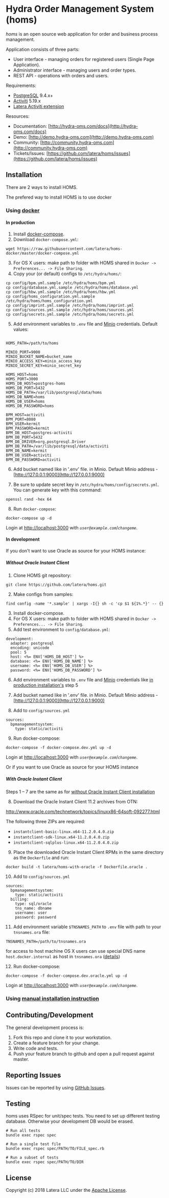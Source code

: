 # Hydra Order Management System (homs)

*homs* is an open source web application for order and business process management.

Application consists of three parts:
* User interface - managing orders for registered users (Single Page Application).
* Administrator interface - managing users and order types.
* REST API - operations with orders and users.

Requirements:
* [PostgreSQL](http://www.postgresql.org/) 9.4.x+
* [Activiti](http://www.activiti.org/) 5.19.x
* [Latera Activiti extension](https://github.com/latera/activiti-ext)

Resources:
* Documentation: [http://hydra-oms.com/docs](http://hydra-oms.com/docs)
* Demo: [http://demo.hydra-oms.com](http://demo.hydra-oms.com)
* Community: [http://community.hydra-oms.com](http://community.hydra-oms.com)
* Tickets/Issues: [https://github.com/latera/homs/issues](https://github.com/latera/homs/issues)


## Installation

There are 2 ways to install HOMS.

The prefered way to install HOMS is to use docker

### Using [docker](https://www.docker.com/)

#### In production

1. Install [docker-compose](https://docs.docker.com/compose/install/).
2. Download `docker-compose.yml`:

  ```
  wget https://raw.githubusercontent.com/latera/homs-docker/master/docker-compose.yml
  ```
3. For OS X users: make path to folder with HOMS shared in `Docker -> Preferences... -> File Sharing`.
4. Copy your (or default) configs to `/etc/hydra/homs/`:

  ```
  cp config/bpm.yml.sample /etc/hydra/homs/bpm.yml
  cp config/database.yml.sample /etc/hydra/homs/database.yml
  cp config/hbw.yml.sample /etc/hydra/homs/hbw.yml
  cp config/homs_configuration.yml.sample /etc/hydra/homs/homs_configuration.yml
  cp config/imprint.yml.sample /etc/hydra/homs/imprint.yml
  cp config/sources.yml.sample /etc/hydra/homs/sources.yml
  cp config/secrets.yml.sample /etc/hydra/homs/secrets.yml
  ```

5. Add environment variables to `.env` file and [Minio](https://github.com/minio/minio) credentials. Default values:

  ```
  
  HOMS_PATH=/path/to/homs
  
  MINIO_PORT=9000
  MINIO_BUCKET_NAME=bucket_name
  MINIO_ACCESS_KEY=minio_access_key
  MINIO_SECRET_KEY=minio_secret_key
  
  HOMS_HOST=homs
  HOMS_PORT=3000
  HOMS_DB_HOST=postgres-homs
  HOMS_DB_PORT=5432
  HOMS_DB_PATH=/var/lib/postgresql/data/homs
  HOMS_DB_NAME=homs
  HOMS_DB_USER=homs
  HOMS_DB_PASSWORD=homs
  
  BPM_HOST=activiti
  BPM_PORT=8080
  BPM_USER=kermit
  BPM_PASSWORD=kermit
  BPM_DB_HOST=postgres-activiti
  BPM_DB_PORT=5432
  BPM_DB_DRIVER=org.postgresql.Driver
  BPM_DB_PATH=/var/lib/postgresql/data/activiti
  BPM_DB_NAME=kermit
  BPM_DB_USER=activiti
  BPM_DB_PASSWORD=activiti
  ```

6. Add bucket named like in '.env' file. in Minio. Default Minio address - [http://127.0.0.1:9000](http://127.0.0.1:9000)
  
7. Be sure to update secret key in `/etc/hydra/homs/config/secrets.yml`. You can generate key with this command:

  ```
  openssl rand -hex 64
  ```

8. Run `docker-compose`:

  ```
  docker-compose up -d
  ```

Login at [http://localhost:3000](http://localhost:3000) with *`user@example.com`*/*`changeme`*.

#### In development

If you don't want to use Oracle as source for your HOMS instance:

##### Without Oracle Instant Client

1. Clone HOMS git repository:

  ```
  git clone https://github.com/latera/homs.git
  ```
2. Make configs from samples:

  ```
  find config -name '*.sample' | xargs -I{} sh -c 'cp $1 ${1%.*}' -- {}
  ```

3. Install docker-compose.
4. For OS X users: make path to folder with HOMS shared in `Docker -> Preferences... -> File Sharing`.
5. Add test environment to `config/database.yml`:

  ```
  development:
    adapter: postgresql
    encoding: unicode
    pool: 5
    host: <%= ENV['HOMS_DB_HOST'] %>
    database: <%= ENV['HOMS_DB_NAME'] %>
    username: <%= ENV['HOMS_DB_USER'] %>
    password: <%= ENV['HOMS_DB_PASSWORD'] %>
  ```

6. Add environment variables to `.env` file and [Minio](https://github.com/minio/minio) credentials like [in production installation's](#in-production) step 5

7. Add bucket named like in '.env' file. in Minio. Default Minio address - [http://127.0.0.1:9000](http://127.0.0.1:9000)

8. Add to `config/sources.yml`

  ```
  sources:
    bpmanagementsystem:
      type: static/activiti
  ```

9. Run docker-compose:

  ```
  docker-compose -f docker-compose.dev.yml up -d
  ```
Login at [http://localhost:3000](http://localhost:3000) with *`user@example.com`*/*`changeme`*.

Or if you want to use Oracle as source for your HOMS instance

##### With Oracle Instant Client

Steps 1 – 7 are the same as for [without Oracle Instant Client installation](#without-oracle-instant-client)

8. Download the Oracle Instant Client 11.2 archives from OTN:

http://www.oracle.com/technetwork/topics/linuxx86-64soft-092277.html

The following three ZIPs are required:

- `instantclient-basic-linux.x64-11.2.0.4.0.zip`
- `instantclient-sdk-linux.x64-11.2.0.4.0.zip`
- `instantclient-sqlplus-linux.x64-11.2.0.4.0.zip`

9. Place the downloaded Oracle Instant Client RPMs in the same directory as the `Dockerfile` and run:

```
docker build -t latera/homs-with-oracle -f Dockerfile.oracle .
```

10. Add to `config/sources.yml`

```
sources:
  bpmanagementsystem:
    type: static/activiti
  billing:
    type: sql/oracle
    tns_name: dbname
    username: user
    password: password
```

11. Add environment variable `$TNSNAMES_PATH` to `.env` file with path to your `tnsnames.ora` file:

```
TNSNAMES_PATH=/path/to/tnsnames.ora
```
for access to host machine OS X users can use special DNS name `host.docker.internal` as host in `tnsnames.ora` ([details](https://docs.docker.com/docker-for-mac/networking))

12. Run docker-compose:

```
docker-compose -f docker-compose.dev.oracle.yml up -d
```

Login at [http://localhost:3000](http://localhost:3000) with *`user@example.com`*/*`changeme`*.

### Using [manual installation instruction](https://github.com/latera/homs/blob/master/INSTALL.md)

## Contributing/Development

The general development process is:

1. Fork this repo and clone it to your workstation.
2. Create a feature branch for your change.
3. Write code and tests.
4. Push your feature branch to github and open a pull request against master.

## Reporting Issues

Issues can be reported by using [GitHub Issues](https://github.com/latera/homs/issues).

## Testing

homs uses RSpec for unit/spec tests. You need to set up different testing database. Otherwise your development DB would be erased.

```
# Run all tests
bundle exec rspec spec

# Run a single test file
bundle exec rspec spec/PATH/TO/FILE_spec.rb

# Run a subset of tests
bundle exec rspec spec/PATH/TO/DIR
```

## License

Copyright (c) 2018 Latera LLC under the [Apache License](https://github.com/latera/homs/blob/master/LICENSE).
